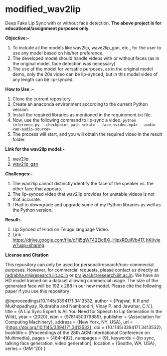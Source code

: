 # modified_wav2lip
Deep Fake Lip Sync with or without face detection.
**The above project is for educational/assignment purposes only.**

**Objective:-**
1. To include all the models like wav2lip, wave2lip_gan, etc., for the user to use any model based on his/her preference.
2. The developed model should handle videos with or without faces (as in the original model, face detection was necessary).
3. The use of the model for versatile purposes, as in the original model demo, only the 20s video can be lip-synced, but in this model video of any length can be lip-synced.

**How to Use :-**
1. Clone the current repository
2. Create an anaconda environment according to the current Python version.
4. Install the required libraries as mentioned in the requirement.txt file.
5. Now, use the following command to lip-sync a video.
```python inference.py --checkpoint_path <ckpt> --face <video.mp4> --audio <an-audio-source> ```
6. The process will start, and you will obtain the required video in the result folder.

**Link for the wav2lip model:-**
1. [wav2lip](https://iiitaphyd-my.sharepoint.com/:u:/g/personal/radrabha_m_research_iiit_ac_in/Eb3LEzbfuKlJiR600lQWRxgBIY27JZg80f7V9jtMfbNDaQ?e=TBFBVW)
2. [wav2lip_gan](https://iiitaphyd-my.sharepoint.com/:u:/g/personal/radrabha_m_research_iiit_ac_in/EdjI7bZlgApMqsVoEUUXpLsBxqXbn5z8VTmoxp55YNDcIA?e=n9ljGW)

**Challenges:-**
1. The wav2lip cannot distinctly identify the face of the speaker vs. the other face that appears.
2. The lip-synced video that wav2lip provides for unstable videos is not that accurate.
3. I Had to downgrade and upgrade some of my Python libraries as well as the Python version.

**Result:-**
1. Lip Synced of Hindi on Telugu language Video.
2. Link - https://drive.google.com/file/d/1j5gWT42Eic8Xi_HjpxREuiIVb417_hKi/view?usp=sharing

**License and Citation**

This repository can only be used for personal/research/non-commercial purposes. However, for commercial requests, please contact us directly at radrabha.m@research.iiit.ac.in or prajwal.k@research.iiit.ac.in. We have an HD model trained on a dataset allowing commercial usage. The size of the generated face will be 192 x 288 in our new model. Please cite the following paper if you use this repository:

@inproceedings{10.1145/3394171.3413532,
author = {Prajwal, K R and Mukhopadhyay, Rudrabha and Namboodiri, Vinay P. and Jawahar, C.V.},
title = {A Lip Sync Expert Is All You Need for Speech to Lip Generation In the Wild},
year = {2020},
isbn = {9781450379885},
publisher = {Association for Computing Machinery},
address = {New York, NY, USA},
url = {https://doi.org/10.1145/3394171.3413532},
doi = {10.1145/3394171.3413532},
booktitle = {Proceedings of the 28th ACM International Conference on Multimedia},
pages = {484–492},
numpages = {9},
keywords = {lip sync, talking face generation, video generation},
location = {Seattle, WA, USA},
series = {MM '20}
}
